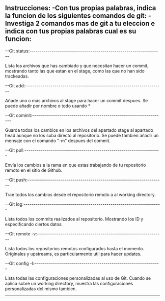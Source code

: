 Instrucciones:
-Con tus propias palabras, indica la funcion de los siguientes comandos de git:
-Investiga 2 comandos mas de git a tu eleccion e indica con tus propias palabras
cual es su funcion:
--------------------------------------------------------------------------------
--Git status:-------------------------------------------------------------------

  Lista los archivos que has cambiado y que necesitan hacer un commit, mostrando
  tanto las que estan en el stage, como las que no han sido trackeadas.

--Git add:----------------------------------------------------------------------

  Añade uno o más archivos al stage para hacer un commit despues.
  Se puede añadir por nombre o todo usando *

--Git commit:-------------------------------------------------------------------

  Guarda todos los cambios en los archivos del apartado stage al apartado head
  aunque no los suba directo al repositorio. Se puede tambien añadir un mensaje
  con el comando "-m" despues del commit.

--Git pull:---------------------------------------------------------------------

  Envía los cambios a la rama en que estas trabajando de tu repositorio remoto
  en el sitio de Github.

--Git push:---------------------------------------------------------------------

  Trae todos los cambios desde el repositorio remoto a al working directory.

--Git log:----------------------------------------------------------------------

  Lista todos los commits realizados al repositorio.
  Mostrando los ID y especificando ciertos datos.

--Git remote -v:----------------------------------------------------------------

  Lista todos los repositorios remotos configurados hasta el momento.
  Originales y upstreams, es particularmente util para hacer updates.

--Git config -l:----------------------------------------------------------------

  Lista todas las configuraciones personalizadas al uso de Git.
  Cuando se aplica sobre un working directory, muestra las configuraciones
  personalizadas del mismo tambien.

--------------------------------------------------------------------------------
